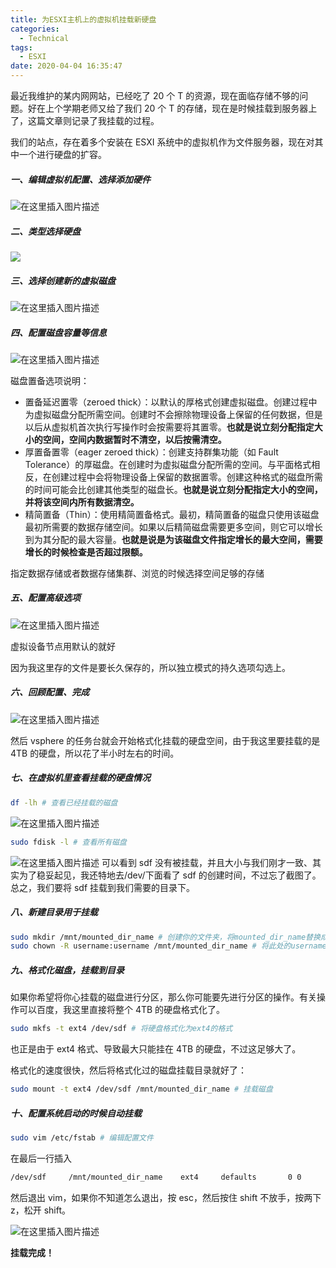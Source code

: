 ```yaml
---
title: 为ESXI主机上的虚拟机挂载新硬盘
categories:
  - Technical
tags:
  - ESXI
date: 2020-04-04 16:35:47	
---
```


最近我维护的某内网网站，已经吃了 20 个 T 的资源，现在面临存储不够的问题。好在上个学期老师又给了我们 20 个 T 的存储，现在是时候挂载到服务器上了，这篇文章则记录了我挂载的过程。

我们的站点，存在着多个安装在 ESXI 系统中的虚拟机作为文件服务器，现在对其中一个进行硬盘的扩容。

<!-- more -->

##### 一、编辑虚拟机配置、选择添加硬件

![在这里插入图片描述](https://img-blog.csdnimg.cn/20200404163018877.png?x-oss-process=image/watermark,type_ZmFuZ3poZW5naGVpdGk,shadow_10,text_aHR0cHM6Ly9ibG9nLmNzZG4ubmV0L3FxXzM5NDk4NzAx,size_16,color_FFFFFF,t_70#pic_center)

##### 二、类型选择硬盘

![](https://img-blog.csdnimg.cn/2020040416303085.png?x-oss-process=image/watermark,type_ZmFuZ3poZW5naGVpdGk,shadow_10,text_aHR0cHM6Ly9ibG9nLmNzZG4ubmV0L3FxXzM5NDk4NzAx,size_16,color_FFFFFF,t_70#pic_center)

##### 三、选择创建新的虚拟磁盘

![在这里插入图片描述](https://img-blog.csdnimg.cn/20200404163103131.png?x-oss-process=image/watermark,type_ZmFuZ3poZW5naGVpdGk,shadow_10,text_aHR0cHM6Ly9ibG9nLmNzZG4ubmV0L3FxXzM5NDk4NzAx,size_16,color_FFFFFF,t_70#pic_center)

##### 四、配置磁盘容量等信息

![在这里插入图片描述](https://img-blog.csdnimg.cn/2020040416311378.png?x-oss-process=image/watermark,type_ZmFuZ3poZW5naGVpdGk,shadow_10,text_aHR0cHM6Ly9ibG9nLmNzZG4ubmV0L3FxXzM5NDk4NzAx,size_16,color_FFFFFF,t_70#pic_center)

磁盘置备选项说明：

- 置备延迟置零（zeroed thick）：以默认的厚格式创建虚拟磁盘。创建过程中为虚拟磁盘分配所需空间。创建时不会擦除物理设备上保留的任何数据，但是以后从虚拟机首次执行写操作时会按需要将其置零。**也就是说立刻分配指定大小的空间，空间内数据暂时不清空，以后按需清空。**
- 厚置备置零（eager zeroed thick）：创建支持群集功能（如 Fault Tolerance）的厚磁盘。在创建时为虚拟磁盘分配所需的空间。与平面格式相反，在创建过程中会将物理设备上保留的数据置零。创建这种格式的磁盘所需的时间可能会比创建其他类型的磁盘长。**也就是说立刻分配指定大小的空间，并将该空间内所有数据清空。**
- 精简置备（Thin）：使用精简置备格式。最初，精简置备的磁盘只使用该磁盘最初所需要的数据存储空间。如果以后精简磁盘需要更多空间，则它可以增长到为其分配的最大容量。**也就是说是为该磁盘文件指定增长的最大空间，需要增长的时候检查是否超过限额。**

指定数据存储或者数据存储集群、浏览的时候选择空间足够的存储

##### 五、配置高级选项

![在这里插入图片描述](https://img-blog.csdnimg.cn/2020040416312640.png?x-oss-process=image/watermark,type_ZmFuZ3poZW5naGVpdGk,shadow_10,text_aHR0cHM6Ly9ibG9nLmNzZG4ubmV0L3FxXzM5NDk4NzAx,size_16,color_FFFFFF,t_70#pic_center)

虚拟设备节点用默认的就好

因为我这里存的文件是要长久保存的，所以独立模式的持久选项勾选上。

##### 六、回顾配置、完成

![在这里插入图片描述](https://img-blog.csdnimg.cn/20200404163136534.png?x-oss-process=image/watermark,type_ZmFuZ3poZW5naGVpdGk,shadow_10,text_aHR0cHM6Ly9ibG9nLmNzZG4ubmV0L3FxXzM5NDk4NzAx,size_16,color_FFFFFF,t_70#pic_center)

然后 vsphere 的任务台就会开始格式化挂载的硬盘空间，由于我这里要挂载的是 4TB 的硬盘，所以花了半小时左右的时间。

##### 七、在虚拟机里查看挂载的硬盘情况

```bash
df -lh # 查看已经挂载的磁盘
```

![在这里插入图片描述](https://img-blog.csdnimg.cn/20200404163151185.png?x-oss-process=image/watermark,type_ZmFuZ3poZW5naGVpdGk,shadow_10,text_aHR0cHM6Ly9ibG9nLmNzZG4ubmV0L3FxXzM5NDk4NzAx,size_16,color_FFFFFF,t_70#pic_center)

```bash
sudo fdisk -l # 查看所有磁盘
```

![在这里插入图片描述](https://img-blog.csdnimg.cn/20200404163203202.png?x-oss-process=image/watermark,type_ZmFuZ3poZW5naGVpdGk,shadow_10,text_aHR0cHM6Ly9ibG9nLmNzZG4ubmV0L3FxXzM5NDk4NzAx,size_16,color_FFFFFF,t_70#pic_center)
可以看到 sdf 没有被挂载，并且大小与我们刚才一致、其实为了稳妥起见，我还特地去/dev/下面看了 sdf 的创建时间，不过忘了截图了。总之，我们要将 sdf 挂载到我们需要的目录下。

##### 八、新建目录用于挂载

```bash
sudo mkdir /mnt/mounted_dir_name # 创建你的文件夹，将mounted_dir_name替换成你的目录名
sudo chown -R username:username /mnt/mounted_dir_name # 将此处的username替换成你的用户名
```

##### 九、格式化磁盘，挂载到目录

如果你希望将你心挂载的磁盘进行分区，那么你可能要先进行分区的操作。有关操作可以百度，我这里直接将整个 4TB 的硬盘格式化了。

```bash
sudo mkfs -t ext4 /dev/sdf # 将硬盘格式化为ext4的格式
```

也正是由于 ext4 格式、导致最大只能挂在 4TB 的硬盘，不过这足够大了。

格式化的速度很快，然后将格式化过的磁盘挂载目录就好了：

```bash
sudo mount -t ext4 /dev/sdf /mnt/mounted_dir_name # 挂载磁盘
```

##### 十、配置系统启动的时候自动挂载

```bash
sudo vim /etc/fstab # 编辑配置文件
```

在最后一行插入

```bash
/dev/sdf     /mnt/mounted_dir_name    ext4     defaults       0 0
```

然后退出 vim，如果你不知道怎么退出，按 esc，然后按住 shift 不放手，按两下 z，松开 shift。

![在这里插入图片描述](https://img-blog.csdnimg.cn/20200404163216853.png?x-oss-process=image/watermark,type_ZmFuZ3poZW5naGVpdGk,shadow_10,text_aHR0cHM6Ly9ibG9nLmNzZG4ubmV0L3FxXzM5NDk4NzAx,size_16,color_FFFFFF,t_70#pic_center)

**挂载完成！**
